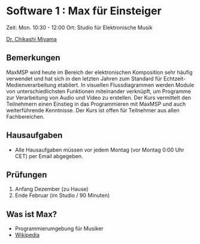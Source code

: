 # Software 1 : Max für Einsteiger
Zeit: Mon. 10:30 - 12:00
Ort: Studio für Elektronische Musik

[Dr. Chikashi Miyama](http://chikashi.net)


## Bemerkungen
MaxMSP wird heute im Bereich der elektronischen Komposition sehr häufig verwendet und hat sich in den letzten Jahren zum Standard für Echtzeit-Medienverarbeitung etabliert. In visuellen Flussdiagrammen werden Module von unterschiedlichsten Funktionen miteinander verknüpft, um Programme zur Verarbeitung von Audio und Video zu erstellen. Der Kurs vermittelt den Teilnehmern einen Einstieg in das Programmieren mit MaxMSP und auch weiterführende Kenntnisse. Der Kurs ist offen für Teilnehmer aus allen Fachbereichen.


## Hausaufgaben

- Alle Hausaufgaben müssen vor jedem Montag (vor Montag 0:00 Uhr CET) per Email abgegeben.

## Prüfungen

1. Anfang Dezember (zu Hause)
2. Ende Februar (im Studio / 90 Minuten)

## Was ist Max?

- Programmierumgebung für Musiker
- [Wikipedia](http://de.wikipedia.org/wiki/Max/MSP)
